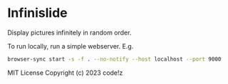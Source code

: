 # Infinislide

Display pictures infinitely in random order.

To run locally, run a simple webserver. E.g.

```sh
browser-sync start -s -f . --no-notify --host localhost --port 9000
```

MIT License
Copyright (c) 2023 code!z
